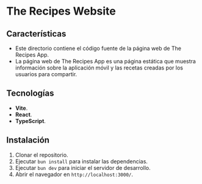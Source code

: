 # The Recipes Website

## Características

- Este directorio contiene el código fuente de la página web de The Recipes App.
- La página web de The Recipes App es una página estática que muestra información sobre la aplicación móvil y las recetas creadas por los usuarios para compartir.

## Tecnologías

- **Vite**.
- **React**.
- **TypeScript**.

## Instalación

1. Clonar el repositorio.
2. Ejecutar `bun install` para instalar las dependencias.
3. Ejecutar `bun dev` para iniciar el servidor de desarrollo.
4. Abrir el navegador en `http://localhost:3000/`.
